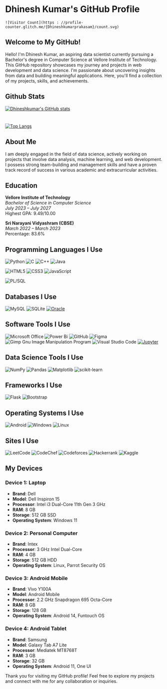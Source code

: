 # Dhinesh Kumar's GitHub Profile   

```
![Visitor Count](https : //profile-counter.glitch.me/{Dhineshkumarprakasam}/count.svg)
```

## Welcome to My GitHub!

Hello! I'm Dhinesh Kumar, an aspiring data scientist currently pursuing a Bachelor's degree in Computer Science at Vellore Institute of Technology. This GitHub repository showcases my journey and projects in web development and data science. I'm passionate about uncovering insights from data and building meaningful applications. Here, you'll find a collection of my projects, skills, and achievements.
## Github Stats
[![Dhineshkumar's GitHub stats](https://github-readme-stats.vercel.app/api?username=Dhineshkumarprakasam)](https://github.com/Dhineshkumarprakasam/github-readme-stats) 
#
[![Top Langs](https://github-readme-stats.vercel.app/api/top-langs/?username=Dhineshkumarprakasam)](https://github.com/Dhineshkumarprakasam/github-readme-stats)


## About Me

I am deeply engaged in the field of data science, actively working on projects that involve data analysis, machine learning, and web development. I possess strong team-building and management skills and have a proven track record of success in various academic and extracurricular activities.

## Education

**Vellore Institute of Technology**  
*Bachelor of Science in Computer Science*  
*July 2023 – July 2027*  
Highest GPA: 9.49/10.00

**Sri Narayani Vidyashram (CBSE)**  
*March 2022 – March 2023*  
Percentage: 83.6%

## Programming Languages I Use
![Python](https://img.shields.io/badge/python-3670A0?style=for-the-badge&logo=python&logoColor=ffdd54)
![C](https://img.shields.io/badge/c-%2300599C.svg?style=for-the-badge&logo=c&logoColor=white)
![C++](https://img.shields.io/badge/c++-%2300599C.svg?style=for-the-badge&logo=c%2B%2B&logoColor=white)
![Java](https://img.shields.io/badge/java-%23ED8B00.svg?style=for-the-badge&logo=openjdk&logoColor=white)

![HTML5](https://img.shields.io/badge/html5-%23E34F26.svg?style=for-the-badge&logo=html5&logoColor=white)
![CSS3](https://img.shields.io/badge/css3-%231572B6.svg?style=for-the-badge&logo=css3&logoColor=white)
![JavaScript](https://img.shields.io/badge/javascript-%23323330.svg?style=for-the-badge&logo=javascript&logoColor=%23F7DF1E)

![PL/SQL](https://img.shields.io/badge/PLSQL-F80000?style=for-the-badge&logo=oracle&logoColor=black)

## Databases I Use
![MySQL](https://img.shields.io/badge/mysql-4479A1.svg?style=for-the-badge&logo=mysql&logoColor=white)
![SQLite](https://img.shields.io/badge/sqlite-%2307405e.svg?style=for-the-badge&logo=sqlite&logoColor=white)
[![Oracle](https://img.shields.io/badge/Oracle-F80000?style=for-the-badge&logo=oracle&logoColor=black)](https://www.oracle.com)

## Software Tools I Use

![Microsoft Office](https://img.shields.io/badge/Microsoft_Office-D83B01?style=for-the-badge&logo=microsoft-office&logoColor=white)
![Power Bi](https://img.shields.io/badge/power_bi-F2C811?style=for-the-badge&logo=powerbi&logoColor=black)
![GitHub](https://img.shields.io/badge/github-%23121011.svg?style=for-the-badge&logo=github&logoColor=white)
![Figma](https://img.shields.io/badge/figma-%23F24E1E.svg?style=for-the-badge&logo=figma&logoColor=white)
![Gimp Gnu Image Manipulation Program](https://img.shields.io/badge/Gimp-657D8B?style=for-the-badge&logo=gimp&logoColor=FFFFFF)
![Visual Studio Code](https://img.shields.io/badge/Visual%20Studio%20Code-0078d7.svg?style=for-the-badge&logo=visual-studio-code&logoColor=white)
[![Jupyter](https://img.shields.io/badge/Jupyter-F37626.svg?&style=for-the-badge&logo=Jupyter&logoColor=white)](https://jupyter.org)

## Data Science Tools I Use
![NumPy](https://img.shields.io/badge/numpy-%23013243.svg?style=for-the-badge&logo=numpy&logoColor=white)
![Pandas](https://img.shields.io/badge/pandas-%23150458.svg?style=for-the-badge&logo=pandas&logoColor=white)
![Matplotlib](https://img.shields.io/badge/Matplotlib-%23e0e0e0.svg?style=for-the-badge&logo=Matplotlib&logoColor=black)
![scikit-learn](https://img.shields.io/badge/scikit--learn-%23F7931E.svg?style=for-the-badge&logo=scikit-learn&logoColor=white)

## Frameworks I Use
![Flask](https://img.shields.io/badge/flask-%23000.svg?style=for-the-badge&logo=flask&logoColor=white)
![Bootstrap](https://img.shields.io/badge/bootstrap-%238511FA.svg?style=for-the-badge&logo=bootstrap&logoColor=white)

## Operating Systems I Use
![Android](https://img.shields.io/badge/Android-3DDC84?style=for-the-badge&logo=android&logoColor=white)
![Windows](https://img.shields.io/badge/Windows-0078D6?style=for-the-badge&logo=windows&logoColor=white)
![Linux](https://img.shields.io/badge/Linux-FCC624?style=for-the-badge&logo=linux&logoColor=black)

## Sites I Use
![LeetCode](https://img.shields.io/badge/LeetCode-000000?style=for-the-badge&logo=LeetCode&logoColor=#d16c06)
![CodeChef](https://img.shields.io/badge/CodeChef-%23964B00.svg?style=for-the-badge&logo=CodeChef&logoColor=white)
![Codeforces](https://img.shields.io/badge/Codeforces-445f9d?style=for-the-badge&logo=Codeforces&logoColor=white)
![Hackerrank](https://img.shields.io/badge/-Hackerrank-2EC866?style=for-the-badge&logo=HackerRank&logoColor=white)
![Kaggle](https://img.shields.io/badge/Kaggle-035a7d?style=for-the-badge&logo=kaggle&logoColor=white)

## My Devices

### Device 1: Laptop
- **Brand**: Dell
- **Model**: Dell Inspiron 15
- **Processor**: Intel i3 Dual-Core 11th Gen 3 GHz
- **RAM**: 8 GB
- **Storage**: 512 GB SSD
- **Operating System**: Windows 11
  
### Device 2: Personal Computer
- **Brand**: Intex
- **Processor**: 3 GHz Intel Dual-Core
- **RAM**: 4 GB
- **Storage**: 512 GB HDD
- **Operating System**: Linux, Parrot Security OS

### Device 3: Android Mobile
- **Brand**: Vivo Y100A
- **Model**: Android Mobile
- **Processor**: 2.2 GHz Snapdragon 695 Octa-Core
- **RAM**: 8 GB
- **Storage**: 128 GB
- **Operating System**: Android 14, Funtouch OS

### Device 4: Android Tablet
- **Brand**: Samsung
- **Model**: Galaxy Tab A7 Lite
- **Processor**: Mediatek MT8768T
- **RAM**: 3 GB
- **Storage**: 32 GB
- **Operating System**: Android 11, One UI

Thank you for visiting my GitHub profile! Feel free to explore my projects and connect with me for any collaboration or inquiries.
